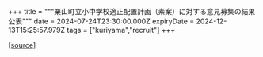 +++
title = """栗山町立小中学校適正配置計画（素案）に対する意見募集の結果公表"""
date = 2024-07-24T23:30:00.000Z
expiryDate = 2024-12-13T15:25:57.979Z
tags = ["kuriyama","recruit"]
+++


[[source]](https://www.town.kuriyama.hokkaido.jp/site/mirai/27350.html)
